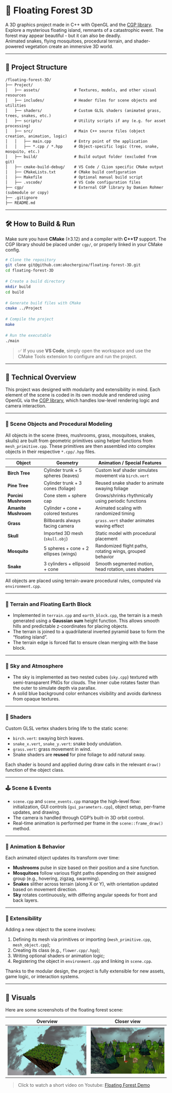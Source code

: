 # 🌲 Floating Forest 3D

A 3D graphics project made in C++ with OpenGL and the [CGP library](https://github.com/drohmer/cgp).  
Explore a mysterious floating island, remnants of a catastrophic event. The forest may appear beautiful - but it can also be deadly.  
Animated snakes, flying mosquitoes, procedural terrain, and shader-powered vegetation create an immersive 3D world.

---

## 📁 Project Structure

```
/floating-forest-3D/
├── Project/
│   ├── assets/               # Textures, models, and other visual resources
│   ├── includes/             # Header files for scene objects and utilities
│   ├── shaders/              # Custom GLSL shaders (animated grass, trees, snakes, etc.)
│   ├── scripts/              # Utility scripts if any (e.g. for asset processing)
│   ├── src/                  # Main C++ source files (object creation, animation, logic)
│   │   ├── main.cpp          # Entry point of the application
│   │   ├── *.cpp / *.hpp     # Object-specific logic (tree, snake, mosquito, etc.)
│   ├── build/                # Build output folder (excluded from git)
│   ├── cmake-build-debug/    # VS Code / CLion specific CMake output
│   ├── CMakeLists.txt        # CMake build configuration
│   ├── Makefile              # Optional manual build script
│   ├── .vscode/              # VS Code configuration files
├── cgp/                      # External CGP library by Damien Rohmer (submodule or copy)
├── .gitignore
├── README.md
```

---

## 🛠 How to Build & Run

Make sure you have **CMake** (≥3.12) and a compiler with **C++17** support. The CGP library should be placed under `cgp/`, or properly linked in your CMake config.

```bash
# Clone the repository
git clone git@github.com:akochergina/floating-forest-3D.git
cd floating-forest-3D

# Create a build directory
mkdir build
cd build

# Generate build files with CMake
cmake ../Project

# Compile the project
make

# Run the executable
./main
```

> ✅ If you use **VS Code**, simply open the workspace and use the CMake Tools extension to configure and run the project.

---

## 🧠 Technical Overview

This project was designed with modularity and extensibility in mind. Each element of the scene is coded in its own module and rendered using OpenGL via the [CGP library](https://github.com/drohmer/cgp), which handles low-level rendering logic and camera interaction.

---

### 🌿 Scene Objects and Procedural Modeling

All objects in the scene (trees, mushrooms, grass, mosquitoes, snakes, skulls) are built from geometric primitives using helper functions from `mesh_primitive.cpp`. These primitives are then assembled into complex objects in their respective `*.cpp/.hpp` files.

| Object            | Geometry                              | Animation / Special Features                                  |
|-------------------|----------------------------------------|---------------------------------------------------------------|
| **Birch Tree**     | Cylinder trunk + 5 spheres (leaves)    | Custom leaf shader simulates movement via `birch.vert`        |
| **Pine Tree**      | Cylinder trunk + 3 cones (foliage)     | Reused snake shader to animate swaying foliage                |
| **Porcini Mushroom** | Cone stem + sphere cap               | Grows/shrinks rhythmically using periodic functions           |
| **Amanite Mushroom** | Cylinder + cone + colored textures    | Animated scaling with randomized timing                       |
| **Grass**          | Billboards always facing camera        | `grass.vert` shader animates waving effect                    |
| **Skull**          | Imported 3D mesh (`skull.obj`)         | Static model with procedural placement                        |
| **Mosquito**       | 5 spheres + cone + 2 ellipses (wings)  | Randomized flight paths, rotating wings, grouped behavior     |
| **Snake**          | 3 cylinders + ellipsoid + cone         | Smooth segmented motion, head rotation, uses shaders          |

All objects are placed using terrain-aware procedural rules, computed via `environment.cpp`.

---

### 🧱 Terrain and Floating Earth Block

- Implemented in `terrain.cpp` and `earth_block.cpp`, the terrain is a mesh generated using a **Gaussian sum** height function. This allows smooth hills and predictable z-coordinates for placing objects.
- The terrain is joined to a quadrilateral inverted pyramid base to form the “floating island”.
- The terrain edge is forced flat to ensure clean merging with the base block.

---

### 🌌 Sky and Atmosphere

- The sky is implemented as two nested cubes (`sky.cpp`) textured with semi-transparent PNGs for clouds. The inner cube rotates faster than the outer to simulate depth via parallax.
- A solid blue background color enhances visibility and avoids darkness from opaque textures.

---

### 🎨 Shaders

Custom GLSL vertex shaders bring life to the static scene:

- `birch.vert`: swaying birch leaves.
- `snake_x.vert`, `snake_y.vert`: snake body undulation.
- `grass.vert`: grass movement in wind.
- Snake shaders are **reused** for pine foliage to add natural sway.

Each shader is bound and applied during draw calls in the relevant `draw()` function of the object class.

---

### 🕹 Scene & Events

- `scene.cpp` and `scene_events.cpp` manage the high-level flow: initialization, GUI controls (`gui_parameters.cpp`), object setup, per-frame updates, and drawing.
- The camera is handled through CGP’s built-in 3D orbit control.
- Real-time animation is performed per frame in the `scene::frame_draw()` method.

---

### 🐛 Animation & Behavior

Each animated object updates its transform over time:

- **Mushrooms** pulse in size based on their position and a sine function.
- **Mosquitoes** follow various flight paths depending on their assigned group (e.g., hovering, zigzag, swarming).
- **Snakes** slither across terrain (along X or Y), with orientation updated based on movement direction.
- **Sky** rotates continuously, with differing angular speeds for front and back layers.

---

### 🧩 Extensibility

Adding a new object to the scene involves:

1. Defining its mesh via primitives or importing (`mesh_primitive.cpp`, `mesh_object.cpp`);
2. Creating its class (e.g., `flower.cpp/.hpp`);
3. Writing optional shaders or animation logic;
4. Registering the object in `environment.cpp` and linking in `scene.cpp`.

Thanks to the modular design, the project is fully extensible for new assets, game logic, or interaction systems.

---

## 🎥 Visuals

Here are some screenshots of the floating forest scene:

| Overview | Closer view |
|--------------------|--------------------|
| ![](Project/screenshots/Screenshot1.png) | ![](Project/screenshots/Screenshot2.png) |

> Click to watch a short video on Youtube: [Floating Forest Demo](https://youtu.be/DRb1E8vefJI)